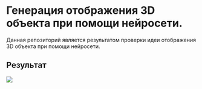 # Генерация отображения 3D объекта при помощи нейросети.
Данная репозиторий является результатом проверки идеи отображения 3D объекта при помощи нейросети.

## Результат
<img src="https://downloader.disk.yandex.ru/preview/9332835e1f5315a462104a01ac3fe7e829f742fcf5a61c4364f9257791bd93e3/5f7239b5/J18P9HBE1-uL2Sy0Vhkbia316fGLfdNTcQZN0epLzzeE4vQ7BvueA-IWU9CBLnG95JJLE5awogrYxmNLiwg10Q==?uid=0&filename=somename.gif&disposition=inline&hash=&limit=0&content_type=image%2Fgif&tknv=v2&owner_uid=922961581&size=2048x2048" />
